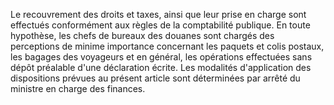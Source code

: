 Le recouvrement des droits et taxes, ainsi que leur
prise en charge sont effectués conformément aux règles de la
comptabilité publique.
En toute hypothèse, les chefs de bureaux des douanes sont chargés des
perceptions de minime importance concernant les paquets et colis
postaux, les bagages des voyageurs et en général, les opérations
effectuées sans dépôt préalable d'une déclaration écrite.
Les modalités d'application des dispositions prévues au présent article
sont déterminées par arrêté du ministre en charge des finances.